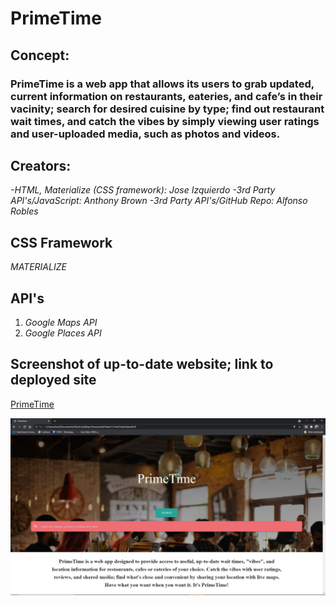 # PrimeTime

## Concept:

### PrimeTime is a web app that allows its users to grab updated, current information on restaurants, eateries, and cafe’s in their vacinity; search for desired cuisine by type; find out restaurant wait times, and catch the vibes by simply viewing user ratings and  user-uploaded media, such as photos and videos.

## Creators:

*-HTML, Materialize (CSS framework): Jose Izquierdo* 
*-3rd Party API's/JavaScript: Anthony Brown*
*-3rd Party API's/GitHub Repo: Alfonso Robles*

## CSS Framework
*MATERIALIZE*

## API's
1. *Google Maps API*
2. *Google Places API*

## Screenshot of up-to-date website; link to deployed site

[PrimeTime](https://fons3517.github.io/Project1-PrimeTime/)

![Image of PrimeTime webpage](./Assets/Photos/PrimeTime.JPG)

